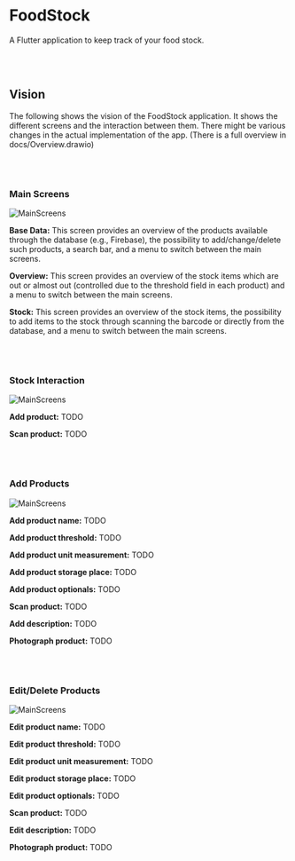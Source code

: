 # FoodStock

<p>A Flutter application to keep track of your food stock.</p>
<br></br>

## Vision
<p>The following shows the vision of the FoodStock application. It shows the different screens and the interaction between them. There might be various changes in the actual implementation of the app. (There is a full overview in docs/Overview.drawio)</p>
<br></br>

### Main Screens
![MainScreens](docs/MainScreens.jpg)
<p>
<b>Base Data:</b>
This screen provides an overview of the products available through the database (e.g., Firebase), the possibility to add/change/delete such products, a search bar, and a menu to switch between the main screens.
</p>
<p>
<b>Overview:</b>
This screen provides an overview of the stock items which are out or almost out (controlled due to the threshold field in each product) and a menu to switch between the main screens.
</p>
<p>
<b>Stock:</b>
This screen provides an overview of the stock items, the possibility to add items to the stock through scanning the barcode or directly from the database, and a menu to switch between the main screens.
</p>
<br></br>

### Stock Interaction
![MainScreens](docs/StockInteraction.jpg)
<p>
<b>Add product:</b>
TODO
</p>
<p>
<b>Scan product:</b>
TODO
</p>
<br></br>

### Add Products
![MainScreens](docs/AddProduct.jpg)
<p>
<b>Add product name:</b>
TODO
</p>
<p>
<b>Add product threshold:</b>
TODO
</p>
<p>
<b>Add product unit measurement:</b>
TODO
</p>
<p>
<b>Add product storage place:</b>
TODO
</p>
<p>
<b>Add product optionals:</b>
TODO
</p>
<p>
<b>Scan product:</b>
TODO
</p>
<p>
<b>Add description:</b>
TODO
</p>
<p>
<b>Photograph product:</b>
TODO
</p>
<br></br>

### Edit/Delete Products
![MainScreens](docs/EditProduct.jpg)
<p>
<b>Edit product name:</b>
TODO
</p>
<p>
<b>Edit product threshold:</b>
TODO
</p>
<p>
<b>Edit product unit measurement:</b>
TODO
</p>
<p>
<b>Edit product storage place:</b>
TODO
</p>
<p>
<b>Edit product optionals:</b>
TODO
</p>
<p>
<b>Scan product:</b>
TODO
</p>
<p>
<b>Edit description:</b>
TODO
</p>
<p>
<b>Photograph product:</b>
TODO
</p>
<br></br>

